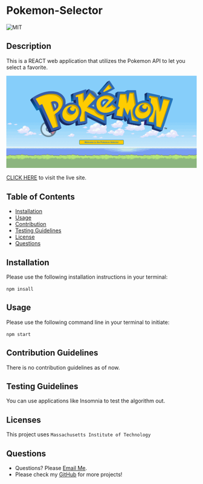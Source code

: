 # Pokemon-Selector

 ![MIT](https://img.shields.io/badge/license-MIT-green)

## Description
This is a REACT web application that utilizes the Pokemon API to let you select a favorite.

![This is an image](SS.png)

[CLICK HERE](https://tonybs03.github.io/Pokemon-Selector/) to visit the live site. 

## Table of Contents
- [Installation](#installation)
- [Usage](#usage)
- [Contribution](#contributing)
- [Testing Guidelines](#testing)
- [License](#licenses)
- [Questions](#questions)


## Installation <a name="installation"></a>

Please use the following installation instructions in your terminal:

```npm insall```


## Usage <a name="usage"></a>

Please use the following command line in your terminal to initiate:


```npm start```


## Contribution Guidelines <a name="contributing"></a>

There is no contribution guidelines as of now. 


## Testing Guidelines <a name="testing"></a>

You can use applications like Insomnia to test the algorithm out. 


## Licenses <a name="licenses"></a>

This project uses  ```Massachusetts Institute of Technology```

## Questions <a name="questions"></a>

- Questions? Please [Email Me](mailto:tony.bs.0303@gmail.com).
- Please check my [GitHub](https://github.com/tonybs03) for more projects!
